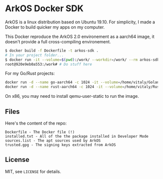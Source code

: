 # ArkOS Docker SDK

ArkOS is a linux distribution based on Ubuntu 19.10. For simplicity, I made
a Docker to build quicker my apps on my computer.

This Docker reproduce the ArkOS 2.0 environement as a aarch64 image, it doesn't
provide a full cross-compiling environement.
```bash
$ docker build -f Dockerfile -t arkos-sdk .
# In your project folder...
$ docker run -it --volume=$(pwd):/work/ --workdir=/work/ --rm arkos-sdk
root@920e9eb0a553:/work# # Do stuff here
```
For my Go/Rust projects:
```bash
docker run -d --name go-aarch64 -c 1024 -it --volume=/home/vitaly/GolandProjects/:/work/ --workdir=/work/ go-aarch64
docker run -d --name rust-aarch64 -c 1024 -it --volume=/home/vitaly/RustroverProjects/:/work/ --workdir=/work/ rust-aarch64
```

On x86, you may need to install qemu-user-static to run the image.

## Files

Here's the content of the repo:
```
Dockerfile - The Docker file (!)
installed.txt - All of the the package installed in Developer Mode
sources.list - The apt sources used by ArkOS
trusted.gpg - The signing keys extracted from ArkOS
```

## License
MIT, see `LICENSE` for details.
